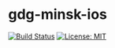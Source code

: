 # gdg-minsk-ios

[![Build Status](https://travis-ci.org/gdg-minsk/gdg-minsk-ios.svg?branch=master)](https://travis-ci.org/gdg-minsk/gdg-minsk-ios.svg?branch=master) 
[![License: MIT](https://img.shields.io/badge/License-MIT-yellow.svg)](https://opensource.org/licenses/MIT)